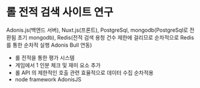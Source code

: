 # 롤 전적 검색 사이트 연구

Adonis.js(백엔드 서버), Nuxt.js(프론트), PostgreSql, mongodb(PostgreSql로 전환됨 초기 mongodb), Redis(전적 검색 용청 건수 제한에 걸리므로 순차적으로 Redis 를 통한 순차적 실행 Adonis Bull 연동) 

- 롤 전적을 통한 평가 시스템
- 게임에서 1 인분 체크 및 재미 요소 추가
- 롤 API 의 제한적인 호출 관련 효율적으로 데이터 수집 순차적용
- node framework AdonisJS
